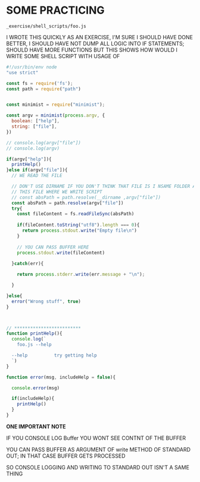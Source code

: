 # SOME PRACTICING

`_exercise/shell_scripts/foo.js`

I WROTE THIS QUICKLY AS AN EXERCISE, I'M SURE I SHOULD HAVE DONE BETTER, I SHOULD HAVE NOT DUMP ALL LOGIC INTO IF STATEMENTS; SHOULD HAVE MORE FUNCTIONS BUT THIS SHOWS HOW WOULD I WRITE SOME SHELL SCRIPT WITH USAGE OF 

```js
#!/usr/bin/env node
"use strict"

const fs = require('fs');
const path = require("path")


const minimist = require("minimist");

const argv = minimist(process.argv, {
  boolean: ["help"],
  string: ["file"],  
})

// console.log(argv["file"])
// console.log(argv)

if(argv["help"]){
  printHelp()
}else if(argv["file"]){
  // WE READ THE FILE

  // DON'T USE DIRNAME IF YOU DON'T THINK THAT FILE IS I NSAME FOLDER AS 
  // THIS FILE WHERE WE WRITE SCRIPT
  // const absPath = path.resolve(__dirname ,argv["file"])
  const absPath = path.resolve(argv["file"])
  try{
    const fileContent = fs.readFileSync(absPath)
    
    if(fileContent.toString("utf8").length === 0){
      return process.stdout.write("Empty file\n")
    }
    
    // YOU CAN PASS BUFFER HERE
    process.stdout.write(fileContent)
    
  }catch(err){

    return process.stderr.write(err.message + "\n");

  }

}else{
  error("Wrong stuff", true)
}



// *************************
function printHelp(){
  console.log(`
    foo.js --help

  --help          try getting help
  `)
}

function error(msg, includeHelp = false){

  console.error(msg)

  if(includeHelp){
    printHelp()
  }
}
```

**ONE IMPORTANT NOTE**

IF YOU CONSOLE LOG Buffer YOU WONT SEE CONTNT OF THE BUFFER

YOU CAN PASS BUFFER AS ARGUMENT OF write METHOD OF STANDARD OUT; IN THAT CASE BUFFER GETS PROCESSED

SO CONSOLE LOGGING AND WRITING TO STANDARD OUT ISN'T A SAME THING